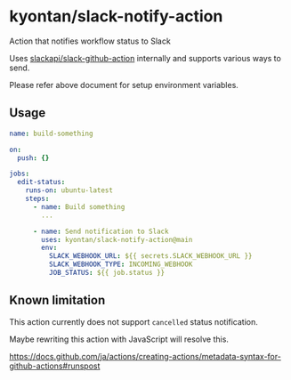 # kyontan/slack-notify-action

Action that notifies workflow status to Slack

Uses [slackapi/slack-github-action](https://github.com/slackapi/slack-github-action) internally and supports various ways to send.

Please refer above document for setup environment variables.

## Usage

```yaml
name: build-something

on:
  push: {}

jobs:
  edit-status:
    runs-on: ubuntu-latest
    steps:
      - name: Build something
        ...

      - name: Send notification to Slack
        uses: kyontan/slack-notify-action@main
        env:
          SLACK_WEBHOOK_URL: ${{ secrets.SLACK_WEBHOOK_URL }}
          SLACK_WEBHOOK_TYPE: INCOMING_WEBHOOK
          JOB_STATUS: ${{ job.status }}

```

## Known limitation

This action currently does not support `cancelled` status notification.

Maybe rewriting this action with JavaScript will resolve this.

https://docs.github.com/ja/actions/creating-actions/metadata-syntax-for-github-actions#runspost
